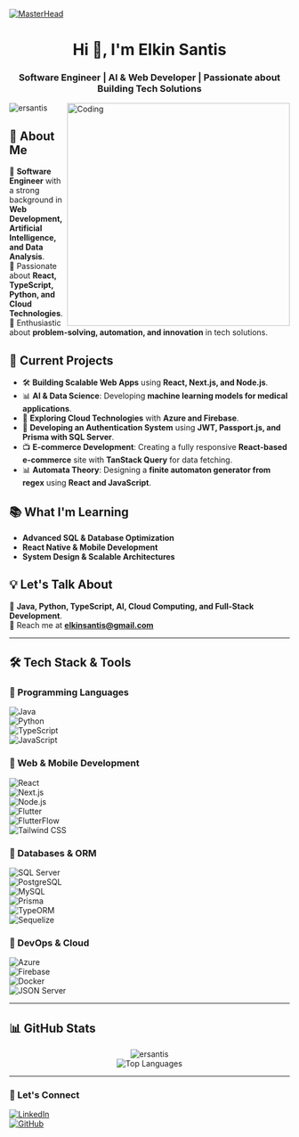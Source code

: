[![MasterHead](https://previews.123rf.com/images/karpenkoilia/karpenkoilia1806/karpenkoilia180600011/102988806-vector-line-web-concept-for-programming-linear-web-banner-for-coding-.jpg)](https://github.com/ersantis)

<h1 align="center">Hi 👋, I'm Elkin Santis</h1>
<h3 align="center">Software Engineer | AI & Web Developer | Passionate about Building Tech Solutions</h3>

<img align="right" alt="Coding" width="400" src="https://i.pinimg.com/originals/e4/26/70/e426702edf874b181aced1e2fa5c6cde.gif">

<p align="left"> <img src="https://komarev.com/ghpvc/?username=ersantis&label=Profile%20views&color=0e75b6&style=flat" alt="ersantis" /> </p>

## 🚀 About Me  
🔹 **Software Engineer** with a strong background in **Web Development, Artificial Intelligence, and Data Analysis**.  
🔹 Passionate about **React, TypeScript, Python, and Cloud Technologies**.  
🔹 Enthusiastic about **problem-solving, automation, and innovation** in tech solutions.  

## 🌟 Current Projects  
- 🛠 **Building Scalable Web Apps** using **React, Next.js, and Node.js**.  
- 📊 **AI & Data Science**: Developing **machine learning models for medical applications**.  
- 🚀 **Exploring Cloud Technologies** with **Azure and Firebase**.  
- 🔗 **Developing an Authentication System** using **JWT, Passport.js, and Prisma with SQL Server**.  
- 📺 **E-commerce Development**: Creating a fully responsive **React-based e-commerce** site with **TanStack Query** for data fetching.  
- 📊 **Automata Theory**: Designing a **finite automaton generator from regex** using **React and JavaScript**.  

## 📚 What I'm Learning  
- **Advanced SQL & Database Optimization**  
- **React Native & Mobile Development**  
- **System Design & Scalable Architectures**  

## 💡 Let's Talk About  
💬 **Java, Python, TypeScript, AI, Cloud Computing, and Full-Stack Development**.  
📩 Reach me at **elkinsantis@gmail.com**  

---

## 🛠 Tech Stack & Tools  
### 🔹 Programming Languages  
![Java](https://img.shields.io/badge/Java-ED8B00?style=for-the-badge&logo=java&logoColor=white)  
![Python](https://img.shields.io/badge/Python-3776AB?style=for-the-badge&logo=python&logoColor=white)  
![TypeScript](https://img.shields.io/badge/TypeScript-3178C6?style=for-the-badge&logo=typescript&logoColor=white)  
![JavaScript](https://img.shields.io/badge/JavaScript-F7DF1E?style=for-the-badge&logo=javascript&logoColor=black)  

### 🔹 Web & Mobile Development  
![React](https://img.shields.io/badge/React-61DAFB?style=for-the-badge&logo=react&logoColor=black)  
![Next.js](https://img.shields.io/badge/Next.js-000000?style=for-the-badge&logo=nextdotjs&logoColor=white)  
![Node.js](https://img.shields.io/badge/Node.js-339933?style=for-the-badge&logo=nodedotjs&logoColor=white)  
![Flutter](https://img.shields.io/badge/Flutter-02569B?style=for-the-badge&logo=flutter&logoColor=white)  
![FlutterFlow](https://img.shields.io/badge/FlutterFlow-000000?style=for-the-badge&logo=flutter&logoColor=white)  
![Tailwind CSS](https://img.shields.io/badge/Tailwind_CSS-38B2AC?style=for-the-badge&logo=tailwind-css&logoColor=white)  

### 🔹 Databases & ORM  
![SQL Server](https://img.shields.io/badge/SQL_Server-CC2927?style=for-the-badge&logo=microsoftsqlserver&logoColor=white)  
![PostgreSQL](https://img.shields.io/badge/PostgreSQL-336791?style=for-the-badge&logo=postgresql&logoColor=white)  
![MySQL](https://img.shields.io/badge/MySQL-4479A1?style=for-the-badge&logo=mysql&logoColor=white)  
![Prisma](https://img.shields.io/badge/Prisma-2D3748?style=for-the-badge&logo=prisma&logoColor=white)  
![TypeORM](https://img.shields.io/badge/TypeORM-E83524?style=for-the-badge&logo=typeorm&logoColor=white)  
![Sequelize](https://img.shields.io/badge/Sequelize-52B0E7?style=for-the-badge&logo=sequelize&logoColor=white)  

### 🔹 DevOps & Cloud  
![Azure](https://img.shields.io/badge/Microsoft_Azure-0078D4?style=for-the-badge&logo=microsoftazure&logoColor=white)  
![Firebase](https://img.shields.io/badge/Firebase-FFCA28?style=for-the-badge&logo=firebase&logoColor=black)  
![Docker](https://img.shields.io/badge/Docker-2496ED?style=for-the-badge&logo=docker&logoColor=white)  
![JSON Server](https://img.shields.io/badge/JSON_Server-000000?style=for-the-badge&logo=json&logoColor=white)  

---

## 📊 GitHub Stats  
<p align="center">  
  <img src="https://github-readme-stats.vercel.app/api?username=ersantis&show_icons=true&theme=radical" alt="ersantis" />  
  <br>  
  <img src="https://github-readme-stats.vercel.app/api/top-langs/?username=ersantis&layout=compact&theme=radical" alt="Top Languages" />  
</p>  

---

### 🎯 Let's Connect  
[![LinkedIn](https://img.shields.io/badge/LinkedIn-0A66C2?style=for-the-badge&logo=linkedin&logoColor=white)](https://www.linkedin.com/in/elkinsantis)  
[![GitHub](https://img.shields.io/badge/GitHub-100000?style=for-the-badge&logo=github&logoColor=white)](https://github.com/ersantis)  
